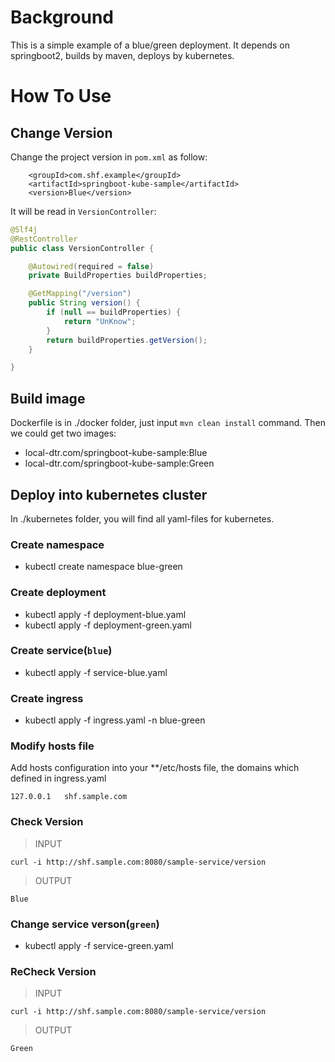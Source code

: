 # Background
This is a simple example of a blue/green deployment. It depends on springboot2, builds by maven, deploys by kubernetes.

# How To Use

## Change Version
Change the project version in `pom.xml` as follow:
```pom
    <groupId>com.shf.example</groupId>
    <artifactId>springboot-kube-sample</artifactId>
    <version>Blue</version>
```    
It will be read in `VersionController`:
```java
@Slf4j
@RestController
public class VersionController {

    @Autowired(required = false)
    private BuildProperties buildProperties;

    @GetMapping("/version")
    public String version() {
        if (null == buildProperties) {
            return "UnKnow";
        }
        return buildProperties.getVersion();
    }

}
```

## Build image 
Dockerfile is in ./docker folder, just input `mvn clean install` command. Then we could get two images:
* local-dtr.com/springboot-kube-sample:Blue                   
* local-dtr.com/springboot-kube-sample:Green

## Deploy into kubernetes cluster
In ./kubernetes folder, you will find all yaml-files for kubernetes.

### Create namespace
* kubectl create namespace blue-green

### Create deployment
* kubectl apply -f deployment-blue.yaml
* kubectl apply -f deployment-green.yaml

### Create service(`blue`)
* kubectl apply -f service-blue.yaml

### Create ingress
* kubectl apply -f ingress.yaml -n blue-green

### Modify hosts file
Add hosts configuration into your **/etc/hosts file, the domains which defined in ingress.yaml
```text
127.0.0.1	shf.sample.com
```

### Check Version
> INPUT
``` text
curl -i http://shf.sample.com:8080/sample-service/version
```
> OUTPUT
```  text
Blue
```

### Change service verson(`green`)
* kubectl apply -f service-green.yaml

### ReCheck Version
> INPUT
``` text
curl -i http://shf.sample.com:8080/sample-service/version
```
> OUTPUT
``` text
Green
```
